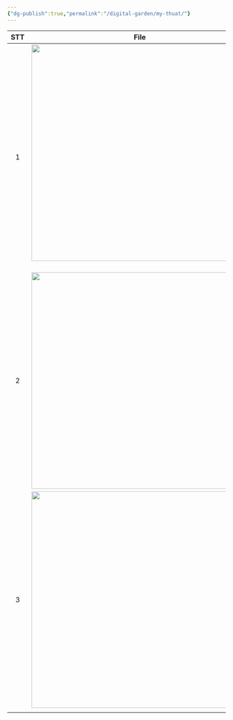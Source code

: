 ```yaml
---
{"dg-publish":true,"permalink":"/digital-garden/my-thuat/"}
---
```



| STT |                               File                               | Description |
| :-: | :--------------------------------------------------------------: | :---------: |
|  1  | <img src="https://i.imgur.com/zyYBblV.jpeg" width="500"><br><br> |             |
|  2  |   <img src="https://i.imgur.com/MF909aH.jpeg" width="500"><br>   |             |
|  3  |   <img src="https://i.imgur.com/K4x8xhV.jpeg" width="500"><br>   |             |
|     |                                                                  |             |



